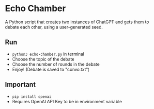 # Echo Chamber
A Python script that creates two instances of ChatGPT and gets them to debate each other, using a user-generated seed.

## Run
- `python3 echo-chamber.py` in terminal
- Choose the topic of the debate
- Choose the number of rounds in the debate
- Enjoy! (Debate is saved to "convo.txt")

## Important
- `pip install openai`
- Requires OpenAI API Key to be in environment variable
